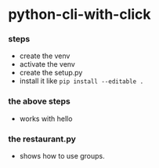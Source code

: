 # python-cli-with-click

### steps

- create the venv
- activate the venv
- create the setup.py
- install it like `pip install --editable .`

### the above steps

- works with hello

### the restaurant.py

- shows how to use groups.
